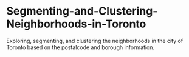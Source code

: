 # Segmenting-and-Clustering-Neighborhoods-in-Toronto
Exploring, segmenting, and clustering the neighborhoods in the city of Toronto based on the postalcode and borough information.
